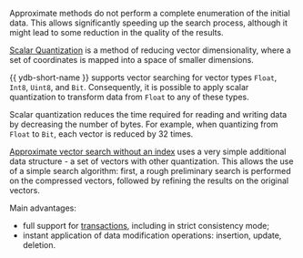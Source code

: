Approximate methods do not perform a complete enumeration of the initial data. This allows significantly speeding up the search process, although it might lead to some reduction in the quality of the results.

[Scalar Quantization](../../yql/reference/udf/list/knn.md#approximate-vector-search-scalar-quantization) is a method of reducing vector dimensionality, where a set of coordinates is mapped into a space of smaller dimensions.

{{ ydb-short-name }} supports vector searching for vector types `Float`, `Int8`, `Uint8`, and `Bit`. Consequently, it is possible to apply scalar quantization to transform data from `Float` to any of these types.

Scalar quantization reduces the time required for reading and writing data by decreasing the number of bytes. For example, when quantizing from `Float` to `Bit`, each vector is reduced by 32 times.

[Approximate vector search without an index](../../yql/reference/udf/list/knn.md#approximate-vector-search-examples) uses a very simple additional data structure - a set of vectors with other quantization. This allows the use of a simple search algorithm: first, a rough preliminary search is performed on the compressed vectors, followed by refining the results on the original vectors.

Main advantages:

* full support for [transactions](../../concepts/glossary.md#transactions), including in strict consistency mode;
* instant application of data modification operations: insertion, update, deletion.
